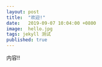 ```yaml
---
layout: post
title:  "欢迎!"
date:   2019-09-07 10:04:00 +0800
image:  hello.jpg
tags: jekyll 测试
published: true
---
```



内容!!
